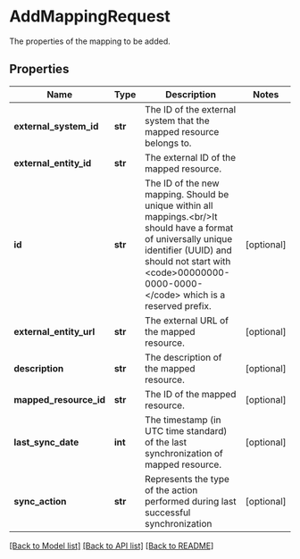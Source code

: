 # AddMappingRequest

The properties of the mapping to be added.
## Properties
Name | Type | Description | Notes
------------ | ------------- | ------------- | -------------
**external_system_id** | **str** | The ID of the external system that the mapped resource belongs to. | 
**external_entity_id** | **str** | The external ID of the mapped resource. | 
**id** | **str** | The ID of the new mapping. Should be unique within all mappings.&lt;br/&gt;It should have a format of universally unique identifier (UUID) and should not start with &lt;code&gt;00000000-0000-0000-&lt;/code&gt; which is a reserved prefix. | [optional] 
**external_entity_url** | **str** | The external URL of the mapped resource. | [optional] 
**description** | **str** | The description of the mapped resource. | [optional] 
**mapped_resource_id** | **str** | The ID of the mapped resource. | [optional] 
**last_sync_date** | **int** | The timestamp (in UTC time standard) of the last synchronization of mapped resource. | [optional] 
**sync_action** | **str** | Represents the type of the action performed during last successful synchronization | [optional] 

[[Back to Model list]](../README.md#documentation-for-models) [[Back to API list]](../README.md#documentation-for-api-endpoints) [[Back to README]](../README.md)


